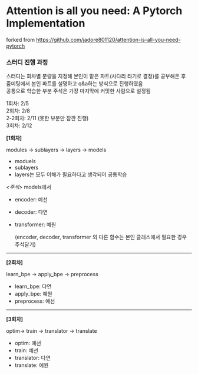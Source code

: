 # Attention is all you need: A Pytorch Implementation
forked from https://github.com/jadore801120/attention-is-all-you-need-pytorch



### 스터디 진행 과정
스터디는 회차별 분량을 지정해 본인이 맡은 파트(사다리 타기로 결정)를 공부해온 후  
줌미팅에서 본인 파트를 설명하고 q&a하는 방식으로 진행하였음  
공통으로 학습한 부분 주석은 가장 마지막에 커밋한 사람으로 설정됨


1회차: 2/5  
2회차: 2/8  
2-2회차: 2/11 (못한 부분만 잠깐 진행)  
3회차: 2/12

**[1회차]**  

modules -> sublayers -> layers -> models
- moduels
- sublayers
- layers는 모두 이해가 필요하다고 생각되어 공통학습
  
*<주석>*
models에서
- encoder: 예선
- decoder: 다연
- transformer: 예원

  (encoder, decoder, transformer 외 다른 함수는 본인 클래스에서 필요한 경우 주석달기)
---

**[2회차]**  

learn_bpe -> apply_bpe -> preprocess
- learn_bpe: 다연
- apply_bpe: 예원
- preprocess: 예선
----

**[3회차]**  

optim-> train -> translator -> translate
- optim: 예선
- train: 예선
- translator: 다연
- translate: 예원

  
